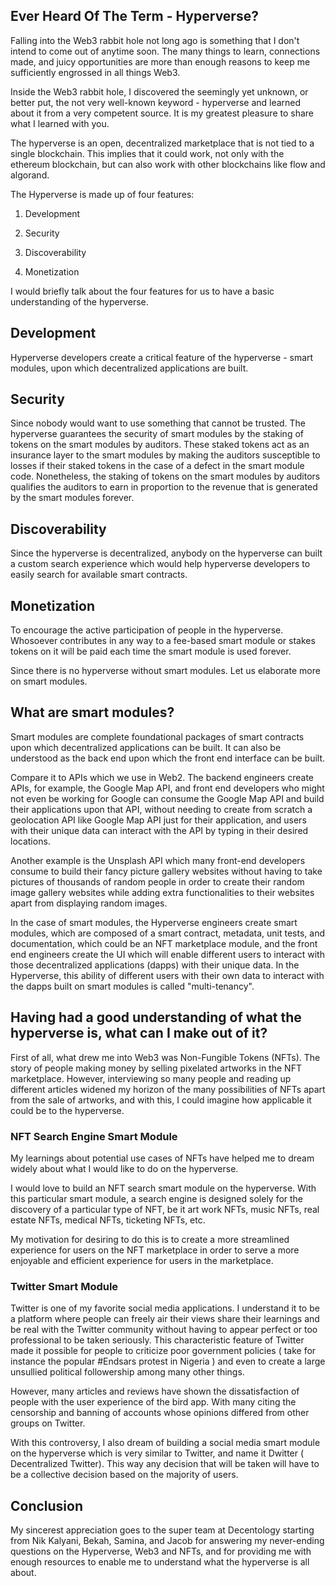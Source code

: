 ## Ever Heard Of The Term - Hyperverse?

Falling into the Web3 rabbit hole not long ago is something that I don't intend to come out of anytime soon. The many things to learn, connections made, and juicy opportunities are more than enough reasons to keep me sufficiently engrossed in all things Web3.

Inside the Web3 rabbit hole, I discovered the seemingly yet unknown, or better put, the not very well-known keyword - hyperverse and learned about it from a very competent source. It is my greatest pleasure to share what I learned with you.

The hyperverse is an open, decentralized marketplace that is not tied to a single blockchain. This implies that it could work, not only with the ethereum blockchain, but can also work with other blockchains like flow and algorand.

The Hyperverse is made up of four features:


1. Development

2. Security

3. Discoverability

4. Monetization

I would briefly talk about the four features for us to have a basic understanding of the hyperverse.


## Development

Hyperverse developers create a critical feature of the hyperverse - smart modules, upon which decentralized applications are built.

## Security

Since nobody would want to use something that cannot be trusted. The hyperverse guarantees the security of smart modules by the staking of tokens on the smart modules by auditors. These staked tokens act as an insurance layer to the smart modules by making the auditors susceptible to losses if their staked tokens in the case of a defect in the smart module code.  Nonetheless, the staking of tokens on the smart modules by auditors qualifies the auditors to earn in proportion to the revenue that is generated by the smart modules forever. 

## Discoverability

Since the hyperverse is decentralized, anybody on the hyperverse can built a custom search experience which would help hyperverse developers to easily search for available smart contracts.

## Monetization

To encourage the active participation of people in the hyperverse. Whosoever contributes in any way to a fee-based smart module or stakes tokens on it will be paid each time the smart module is used forever.

Since there is no hyperverse without smart modules. Let us elaborate more on smart modules. 


## What are smart modules?

Smart modules are complete foundational packages of smart contracts upon which decentralized applications can be built.
It can also be understood as the back end upon which the front end interface can be built. 

Compare it to APIs which we use in Web2. The backend engineers create APIs, for example, the Google Map API, and front end developers who might not even be working for Google can consume the Google Map API and build their applications upon that API, without needing to create from scratch a geolocation API like Google Map API just for their application, and users with their unique data can interact with the API by typing in their desired locations. 

Another example is the Unsplash API which many front-end developers consume to build their fancy picture gallery websites without having to take pictures of thousands of random people in order to create their random image gallery websites while adding extra functionalities to their websites apart from displaying random images.

In the case of smart modules, the Hyperverse engineers create smart modules, which are composed of a smart contract, metadata, unit tests, and documentation, which could be an NFT marketplace module, and the front end engineers create the UI which will enable different users to interact with those decentralized applications (dapps) with their unique data. In the Hyperverse, this ability of different users with their own data to interact with the dapps built on smart modules is called "multi-tenancy". 

## Having had a good understanding of what the hyperverse is, what can I make out of it?

First of all, what drew me into Web3 was Non-Fungible Tokens (NFTs). The story of people making money by selling pixelated artworks in the NFT marketplace. However, interviewing so many people and reading up different articles widened my horizon of the many possibilities of NFTs apart from the sale of artworks, and with this, I could imagine how applicable it could be to the hyperverse. 

### NFT Search Engine Smart Module

My learnings about potential use cases of NFTs have helped me to dream widely about what I would like to do on the hyperverse. 

I would love to build an NFT search smart module on the hyperverse. With this particular smart module, a search engine is designed solely for the discovery of a particular type of NFT, be it art work NFTs, music NFTs, real estate NFTs, medical NFTs, ticketing NFTs, etc.

My motivation for desiring to do this is to create a more streamlined experience for users on the NFT marketplace in order to serve a more enjoyable and efficient experience for users in the marketplace.

### Twitter Smart Module

Twitter is one of my favorite social media applications. I understand it to be a platform where people can freely air their views share their learnings and be real with the Twitter community without having to appear perfect or too professional to be taken seriously. This characteristic feature of Twitter made it possible for people to criticize poor government policies ( take for instance the popular #Endsars protest in Nigeria ) and even to create a large unsullied political followership among many other things.

However, many articles and reviews have shown the dissatisfaction of people with the user experience of the bird app. With many citing the censorship and banning of accounts whose opinions differed from other groups on Twitter.

With this controversy, I also dream of building a social media smart module on the hyperverse which is very similar to Twitter, and name it Dwitter ( Decentralized Twitter). This way any decision that will be taken will have to be a collective decision based on the majority of users.

## Conclusion

My sincerest appreciation goes to the super team at Decentology starting from Nik Kalyani, Bekah, Samina, and Jacob for answering my never-ending questions on the Hyperverse, Web3 and NFTs, and for providing me with enough resources to enable me to understand what the hyperverse is all about.









